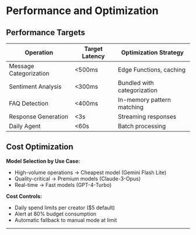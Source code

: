 # Performance and Optimization

## Performance Targets

| Operation              | Target Latency | Optimization Strategy       |
| ---------------------- | -------------- | --------------------------- |
| Message Categorization | <500ms         | Edge Functions, caching     |
| Sentiment Analysis     | <300ms         | Bundled with categorization |
| FAQ Detection          | <400ms         | In-memory pattern matching  |
| Response Generation    | <3s            | Streaming responses         |
| Daily Agent            | <60s           | Batch processing            |

## Cost Optimization

**Model Selection by Use Case:**

- High-volume operations → Cheapest model (Gemini Flash Lite)
- Quality-critical → Premium models (Claude-3-Opus)
- Real-time → Fast models (GPT-4-Turbo)

**Cost Controls:**

- Daily spend limits per creator ($5 default)
- Alert at 80% budget consumption
- Automatic fallback to manual mode at limit

---
